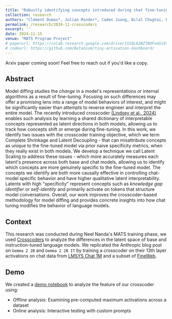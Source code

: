 ```yaml
---
title: "Robustly identifying concepts introduced during chat fine-tuning using crosscoders"
collection: research
authors: "Clément Dumas*, Julian Minder*, Caden Juang, Bilal Chugtai, Neel Nanda"
permalink: /research/2024-11-crosscoders
excerpt: ''
date: 2024-11-15
venue: "MATS Program Project"
# paperurl: https://colab.research.google.com/drive/1S2QL82BZlNOFvm5i9t3juw4rgjCWNDaI?usp=sharing
# codeurl: https://github.com/Butanium/tiny-activation-dashboard/
---
```

Arxiv paper coming soon! Feel free to reach out if you'd like a copy.
## Abstract
Model diffing studies the *change* in a model's representations or internal algorithms as a result of fine-tuning. Focusing on such differences may offer a promising lens into a range of model behaviors of interest, and might be significantly easier than attempts to reverse engineer and interpret the entire model. The recently introduced crosscoder [(Lindsey et al., 2024)](https://transformer-circuits.pub/2024/crosscoders/index.html) enables such analysis by learning a shared dictionary of interpretable concepts represented as latent directions in both models, allowing us to track how concepts shift or emerge during fine-tuning. In this work, we identify two issues with the crosscoder training objective, which we term Complete Shrinkage and Latent Decoupling - that can misattribute concepts as unique to the fine-tuned model via prior naive specificity metrics, when they really exist in both models. We develop a technique we call Latent Scaling to address these issues - which more accurately measures each latent's presence across both base and chat models, allowing us to identify which concepts are more genuinely specific to the fine-tuned model. The concepts we identify are both more causally effective in controlling chat-model specific behavior and have higher qualitative latent interpretability. Latents with high "specificity" represent concepts such as *knowledge gap identifier* or *self-identity* and primarily activate on tokens that structure model conversations. Overall, our work improves the crosscoder-based methodology for model diffing and provides concrete insights into how chat tuning modifies the behavior of language models.

## Context

This research was conducted during Neel Nanda's MATS training phase, we used [Crosscoders](transformer-circuits.pub/drafts/crosscoders/index.html#model-diffing) to analyze the differences in the latent space of base and instruction-tuned language models. We replicated the Anthropic blog post on `Gemma 2 2B` and `Gemma 2 2B IT` by training a crosscoder on their 13th layer activations on chat data from [LMSYS Chat 1M](https://huggingface.co/datasets/lmsys/lmsys-chat-1m) and a subset of [FineWeb](https://huggingface.co/datasets/huggingfacefw/fineweb).


## Demo

We created a [demo notebook](https://colab.research.google.com/drive/1S2QL82BZlNOFvm5i9t3juw4rgjCWNDaI?usp=sharing) to analyze the feature of our crosscoder using:
- Offline analysis: Examining pre-computed maximum activations across a dataset
- Online analysis: Interactive testing with custom prompts

